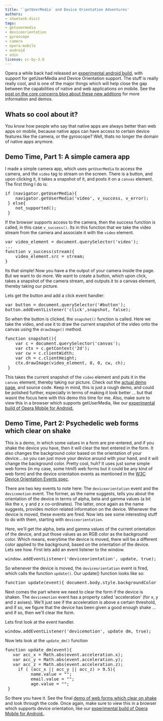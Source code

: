 ```yaml
---
title: '`getUserMedia` and Device Orientation Adventures'
authors:
- shwetank-dixit
tags:
- getusermedia
- deviceorientation
- gyroscope
- camera
- opera-mobile
- android
- odin
license: cc-by-3.0
---
```


<p>Opera a while back had released an <a href="http://people.opera.com/richt/release/build/Opera_Mobile_11_LABS_device_orientation_preview_20110323.apk" target="_blank">experimental android build</a>, with support for getUserMedia and Device Orientation support. The stuff is really really cool, and is one of the major things which will help close the gap between the capabilities of native and web applications on mobile. See the <a href="http://my.opera.com/core/blog/2011/03/23/webcam-orientation-preview" target="_blank">post on the core concerns blog about these new addtions</a> for more information and demos.</p>

<h2>Whats so cool about it?</h2>

<p>You know how people who say that native apps are always better than web apps on mobile, because native apps can have access to certain device features like the camera, or the gyroscope? Well, thats no longer the domain of native apps anymore. </p>


<h2>Demo Time, Part 1: A simple camera app</h2>
<p>I made a simple camera app, which uses <code>getUserMedia</code> to access the camera, and the <code>video</code> tag to stream on the screen. There is a button, and upon clicking it, it takes a snapshot of it, and posts it on a <code>canvas</code> element. The first thing I do is:</p>

<pre>if (navigator.getUserMedia){
 	navigator.getUserMedia(&#39;video&#39;, v_success, v_error);
 } else{
 	not_supported();
 }</pre>

<p>If the browser supports access to the camera, then the success function is called, in this case <code>v_success()</code>. Its in this function that we take the video stream from the camera and associate it with the <code>video</code> element. </p>



<pre>var video_element = document.querySelector(&#39;video&#39;);
...
function v_success(stream){
 	video_element.src = stream;
}</pre>

<p>Its that simple! Now you have a the output of your camera  inside the page. But we want to do more. We want to create a button, which upon click, takes a snapshot of the camera stream, and outputs it to a canvas element, thereby taking our picture.</p>

<p>Lets get the button and add a click event handler:</p>

<pre>var button = document.querySelector(&#39;#button&#39;);
button.addEventListener(&#39;click&#39;,snapshot, false);</pre>

<p>So when the button is clicked, the <code>snapshot()</code> function is called. Here we take the video, and use it to draw the current snapshot of the video onto the canvas using the <code>drawImage()</code> method.</p>

<pre>function snapshot(){
 	var c = document.querySelector(&#39;canvas&#39;);
 	var ctx = c.getContext(&#39;2d&#39;);
 	var cw = c.clientWidth;
 	var ch = c.clientHeight;
 	ctx.drawImage(video_element, 0, 0, cw, ch);
 } </pre>

<p>This takes the current snapshot of the <code>video</code> element and puts it in the <code>canvas</code> element, thereby taking our picture. Check out the <a href="http://www.experimenting.in/exp/polaroids.htm" target="_blank">actual demo page</a>, and source code. Keep in mind, this is just a rough demo, and could be polished further, especially in terms of making it look better ... but that wasnt the focus here with this demo this time for me. Also, make sure to view this in a browser which supports getUserMedia, like our <a href="http://people.opera.com/richt/release/build/Opera_Mobile_11_LABS_device_orientation_preview_20110323.apk" target="_blank">experimental build of Opera Mobile for Android.</a></p>

<h2>Demo Time, Part 2: Psychedelic web forms which clear on shake</h2>

<p>This is a demo, in which some values in a form are pre-entered, and if you shake the device you have, then it will clear the text entered in the form. It also changes the background color based on the orientation of your device....so you can just move your device around with your hand, and it will change the background color. Pretty cool, huh? It uses just some simple web forms (in my case, some html5 web forms but it could be any kind of web form) and the device orientation events as mentioned in the <a href="http://dev.w3.org/geo/api/spec-source-orientation.html" target="_blank">W3C Device Orientation Events spec</a>.</p>

<p>There are two key events to note here: The <code>deviceorientation</code> event and the <code>devicemotion</code> event. The former, as the name suggests, tells you about the orientation of the device in terms of alpha, beta and gamma values (a bit like the x, y and z x co-ordinates). The latter, once again as the name suggests, provides motion related information on the device. Whenever the device is moved, these events are fired. Now lets see some interesting stuff to do with them, starting with <code>deviceorientation</code>.</p>

<p>Here, we&#39;ll get the alpha, beta and gamma values of the current orientation of the device, and put those values as an RGB color as the background color. Which means, everytime the device is moved, there will be a different color applied to the background, based on the orientation of the device. Lets see how. First lets add an event listener to the window.</p>

<pre>window.addEventListener(&#39;deviceorientation&#39;, update, true);</pre>

<p>So whenever the device is moved, the <code>deviceorientation</code> event is fired, which calls the function <code>update()</code>. Our update() function looks like so:</p>

<pre>function update(event){ document.body.style.backgroundColor = &quot;rgb( &quot;+Math.abs(event.alpha)+&quot;, &quot;+Math.abs(event.beta)+&quot;, &quot;+Math.abs(event.gamma)+&quot; )&quot;; }</pre>

<p>Next comes the part where we need to clear the form if the device is shaken. The <code>devicemotion</code> event has a property called &#39;acceleration&#39; (for x, y and z axises). We&#39;ll just see if the acceleration is above a certain threshold, and if so, we figure that the device has been given a good enough shake ... and if so, then we&#39;ll clear the form.</p>

<p>Lets first look at the event handler.</p>

<pre>window.addEventListener(&#39;devicemotion&#39;, update_dm, true);</pre>

<p>Now lets look at the <code>update_dm()</code> function</p>

<pre>function update_dm(event){
   var acc_x = Math.abs(event.acceleration.x);
   var acc_y = Math.abs(event.acceleration.y);
   var acc_z = Math.abs(event.acceleration.z);
 	 if ( (acc_x || acc_y || acc_z) &gt; 9.5){
 	      name.value = &quot;&quot;;
 	      email.value = &quot;&quot;;
 	      age.value = &quot;&quot;;
 }</pre>

<p>So there you have it. See the final <a href="http://www.experimenting.in/exp/gyroform.htm" target="_blank">demo of web forms which clear on shake</a> and look through the code. Once again, make sure to view this in a browser which supports device orientation, like our <a href="http://people.opera.com/richt/release/build/Opera_Mobile_11_LABS_device_orientation_preview_20110323.apk" target="_blank">experimental build of Opera Mobile for Android.</a>.</p>
